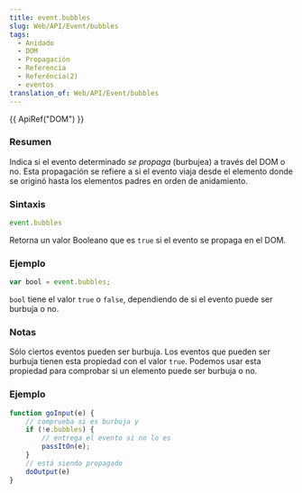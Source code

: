 ```yaml
---
title: event.bubbles
slug: Web/API/Event/bubbles
tags:
  - Anidado
  - DOM
  - Propagación
  - Referencia
  - Referência(2)
  - eventos
translation_of: Web/API/Event/bubbles
---
```

{{ ApiRef("DOM") }}

### Resumen

Indica si el evento determinado _se propaga_ (burbujea) a través del DOM o no. Esta propagación se refiere a si el evento viaja desde el elemento donde se originó hasta los elementos padres en orden de anidamiento.

### Sintaxis

```js
event.bubbles
```

Retorna un valor Booleano que es `true` si el evento se propaga en el DOM.

### Ejemplo

```js
var bool = event.bubbles;
```

`bool` tiene el valor `true` o `false`, dependiendo de si el evento puede ser burbuja o no.

### Notas

Sólo ciertos eventos pueden ser burbuja. Los eventos que pueden ser burbuja tienen esta propiedad con el valor `true`. Podemos usar esta propiedad para comprobar si un elemento puede ser burbuja o no.

### Ejemplo

```js
function goInput(e) {
    // comprueba si es burbuja y
    if (!e.bubbles) {
        // entrega el evento si no lo es
        passItOn(e);
    }
    // está siendo propagado
    doOutput(e)
}
```
